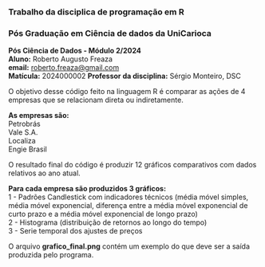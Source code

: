 ### **Trabalho da disciplica de programação em R** ###  
### **Pós Graduação em Ciência de dados da UniCarioca** ###  

**Pós Ciência de Dados - Módulo 2/2024**  
**Aluno:** Roberto Augusto Freaza  
**email:** roberto.freaza@gmail.com  
**Matícula:** 2024000002
**Professor da disciplina:** Sérgio Monteiro, DSC  



O objetivo desse código feito na linguagem R é comparar as ações de 4 empresas que se relacionam direta ou indiretamente.  

**As empresas são:**  
Petrobrás  
Vale S.A.  
Localiza  
Engie Brasil  

O resultado final do código é produzir 12 gráficos comparativos com dados relativos ao ano atual.

**Para cada empresa são produzidos 3 gráficos:**  
1 - Padrões Candlestick com indicadores técnicos (média móvel simples, média móvel exponencial, diferença entre a média móvel exponencial de curto prazo e a média móvel exponencial de longo prazo)  
2 - Histograma (distribuição de retornos ao longo do tempo)  
3 - Serie temporal dos ajustes de preços  

O arquivo **grafico_final.png** contém um exemplo do que deve ser a saída produzida pelo programa.
